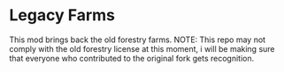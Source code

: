 Legacy Farms
===============

This mod brings back the old forestry farms.
NOTE:
This repo may not comply with the old forestry license at this moment, i will be making sure that everyone who contributed to the original fork gets recognition.